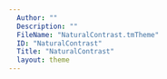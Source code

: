 ```yaml
---
  Author: ""
  Description: ""
  FileName: "NaturalContrast.tmTheme"
  ID: "NaturalContrast"
  Title: "NaturalContrast"
  layout: theme
---
```

  